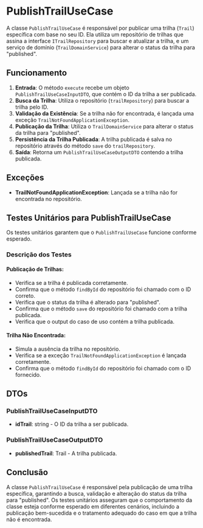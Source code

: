 # PublishTrailUseCase

A classe `PublishTrailUseCase` é responsável por publicar uma trilha (`Trail`) específica com base no seu ID. Ela utiliza um repositório de trilhas que assina a interface `ITrailRepository` para buscar e atualizar a trilha, e um serviço de domínio (`TrailDomainService`) para alterar o status da trilha para "published".

## Funcionamento

1. **Entrada**: O método `execute` recebe um objeto `PublishTrailUseCaseInputDTO`, que contém o ID da trilha a ser publicada.
2. **Busca da Trilha**: Utiliza o repositório (`trailRepository`) para buscar a trilha pelo ID.
3. **Validação da Existência**: Se a trilha não for encontrada, é lançada uma exceção `TrailNotFoundApplicationException`.
4. **Publicação da Trilha**: Utiliza o `TrailDomainService` para alterar o status da trilha para "published".
5. **Persistência da Trilha Publicada**: A trilha publicada é salva no repositório através do método `save` do `trailRepository`.
6. **Saída**: Retorna um `PublishTrailUseCaseOutputDTO` contendo a trilha publicada.

## Exceções

- **TrailNotFoundApplicationException**: Lançada se a trilha não for encontrada no repositório.

## Testes Unitários para PublishTrailUseCase

Os testes unitários garantem que o `PublishTrailUseCase` funcione conforme esperado.

### Descrição dos Testes

#### Publicação de Trilhas:

- Verifica se a trilha é publicada corretamente.
- Confirma que o método `findById` do repositório foi chamado com o ID correto.
- Verifica que o status da trilha é alterado para "published".
- Confirma que o método `save` do repositório foi chamado com a trilha publicada.
- Verifica que o output do caso de uso contém a trilha publicada.

#### Trilha Não Encontrada:

- Simula a ausência da trilha no repositório.
- Verifica se a exceção `TrailNotFoundApplicationException` é lançada corretamente.
- Confirma que o método `findById` do repositório foi chamado com o ID fornecido.

## DTOs

### PublishTrailUseCaseInputDTO

- **idTrail**: string - O ID da trilha a ser publicada.

### PublishTrailUseCaseOutputDTO

- **publishedTrail**: Trail - A trilha publicada.

## Conclusão

A classe `PublishTrailUseCase` é responsável pela publicação de uma trilha específica, garantindo a busca, validação e alteração do status da trilha para "published". Os testes unitários asseguram que o comportamento da classe esteja conforme esperado em diferentes cenários, incluindo a publicação bem-sucedida e o tratamento adequado do caso em que a trilha não é encontrada.
